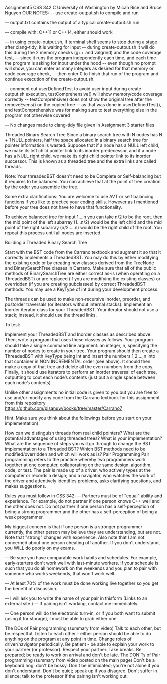 Assignment5 CSS 342 C University of Washington
by Micah Rice and Bruce Nguyen
OUR NOTES:
-- use create-output.sh to compile and run

-- output.txt contains the output of a typical create-output.sh run

-- compile with: C++11 or C++14, either should work

-- in using create-output.sh, if terminal shell seems to stop during a stage after clang-tidy, it is waiting for input
-- during create-output.sh it will do this during the 2 memory checks (g++ and valgrind) and the code coverage test,
-- since it runs the program independently each time, and each time the program is asking for input under the hood
-- even though no prompt will show, you can enter as many integers as desired for that memory or code coverage check,
-- then enter 0 to finish that run of the program and continue execution of the create-output.sh.

-- comment out userDefinedTest to avoid user input during create-output.sh execution, testComprehensive() will show memory/code coverage correctly
-- testComprehsive() does not show the original tree after the removeEvens() on the copied tree
-- as that was done in userDefinedTest(), and testComprehensive was for making sure to test everything else in the program not otherwise covered 

-- No changes made to clang-tidy file given in Assignment 3 starter files



Threaded Binary Search Tree
Since a binary search tree with N nodes has N + 1 NULL pointers, half the space allocated in a binary search tree for pointer information is wasted. Suppose that if a node has a NULL left child, we make its left child pointer link to its inorder predecessor, and if a node has a NULL right child, we make its right child pointer link to its inorder successor. This is known as a threaded tree and the extra links are called threads.

Note: Your threadedBST doesn't need to be Complete or Self-balancing but it requires to be balanced. You can achieve that at the point of tree creation by the order you assemble the tree.

Some extra clarifications: You are welcome to use AVT or self balancing functions if you like to practice your coding skills. However as I mentioned before your tree does not have to have that functionality.

To achieve balanced tree for input 1....n you can take n/2 to be the root. then the mid point of the left subarray (1...n/2) would be the left child and the mid point of the right subarray (n/2.....n) would be the right child of the root. You repeat this process until all nodes are inserted.

Building a Threaded Binary Search Tree

Start with the BST code from the Carrano textbook and augment it so that it correctly implements a ThreadedBST. You may do this by either modifying the existing code or by creating new classes derived from the TreeNode and BinarySearchTree classes in Carrano. Make sure that all of the public methods of BinarySearchTree are either correct as-is (when operating on a ThreadedBST) or are replaced (if you are modifying the existing classes) or overridden (if you are creating subclasses) by correct ThreadedBST methods. You may use a KeyType of int during your development process.

The threads can be used to make non-recursive inorder, preorder, and postorder traversals (or iterators without internal stacks). Implement an Inorder iterator class for your ThreadedBST. Your iterator should not use a stack; instead, it should use the thread links.

To test:

Implement your ThreadedBST and Inorder classes as described above. Then, write a program that uses these classes as follows. Your program should take a single command line argument: an integer, n, specifying the number of nodes to create in your tree. Your program should then create a ThreadedBST with KeyType being int and insert the numbers 1,2,…,n into that container in NON INCREMENTAL order (see above). It should then make a copy of that tree and delete all the even numbers from the copy. Finally, it should use iterators to perform an inorder traversal of each tree, outputting to cout each node’s contents (just put a single space between each node’s contents).

Unlike other assignments no initial code is given to you but you are free to use and/or modify any code from the Carrano textbook for this assignment from this repository https://github.com/pisanuw/books/tree/master/Carrano7

Hint: Make sure you think about the followings before you start on your implementation):

How can we distinguish threads from real child pointers?
What are the potential advantages of using threaded trees?
What is your implementation? What are the sequence of steps you will go 
through to change the BST implementation to a Threaded BST? 
Which BST methods need to be modified/overridden and which will work as is?
Pair Programming
Pair programming refers to the practice whereby two programmers work together at one computer, collaborating on the same design, algorithm, code, or test. The pair is made up of a driver, who actively types at the computer or records a design; and a navigator, who watches the work of the driver and attentively identifies problems, asks clarifying questions, and makes suggestions.

Rules you must follow in CSS 342:
-- Partners must be of "equal" ability and experience. For example, do not partner if one person knows C++ well and the other does not. Do not partner if one person has a self-perception of being a strong programmer and the other has a self-perception of being a weak programmer.

My biggest concern is that if one person is a stronger programmer currently, the other person may believe they are understanding, but are not. Note that "strong" changes with experience. Also note that I am not concerned about one person cheating off another. If you don't understand, you WILL do poorly on my exams.

-- Be sure you have comparable work habits and schedules. For example, early-starters don't work well with last-minute workers. If your schedule is such that you do all homework on the weekends and you plan to pair with someone who works weekends, that won't work well.

-- At least 70% of the work must be done working live together so you get the benefit of discussion.

-- I will ask you to write the name of your pair in thisform (Links to an external site.)
-- If pairing isn't working, contact me immediately.

-- One person will do the electronic turn-in, or if you both want to submit (using it for storage), I must be able to grab either one.

The DOs of Pair programming (summary from video)
Talk to each other, but be respectful.
Listen to each other - either person should be able to do anything on the program at any point in time.
Change roles of driver/navigator periodically.
Be patient - be able to explain your work to your partner (or professor).
Respect your partner.
Take breaks.
Be prepared; be ready to work on arrival and don't be late.
The DON'Ts of Pair programming (summary from video posted on the main page)
Don't be a keyboard hog; don't be bossy.
Don't be intimidated; you're not alone if you don't understand.
Don't be quiet; speak up if you disagree.
Don't suffer in silence; talk to the professor if the pairing isn't working out.
